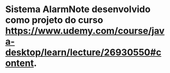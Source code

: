 # Sistema AlarmNote desenvolvido como projeto do curso https://www.udemy.com/course/java-desktop/learn/lecture/26930550#content.
